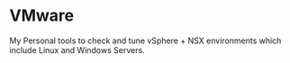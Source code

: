 # VMware
My Personal tools to check and tune vSphere + NSX environments which include Linux and Windows Servers.
